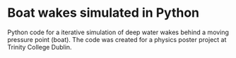 # Boat wakes simulated in Python

Python code for a iterative simulation of deep water wakes behind a moving pressure point (boat). The code was created for a physics poster project
at Trinity College Dublin.

<object data="https://github.com/Domino881/Boat-Wake-Simulation/blob/main/Simulating_Wake_Patterns_A4_Document.pdf" type="application/pdf" width="700px" height="700px">
    <embed src="https://github.com/Domino881/Boat-Wake-Simulation/blob/main/Simulating_Wake_Patterns_A4_Document.pdf">
    </embed>
</object>
<!-- ![poster](Simulating_Wake_Patterns_A4_Document.pdf) -->
<!-- ![working2](working2.png) -->